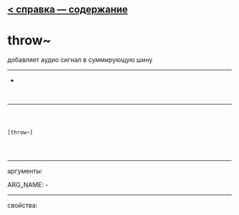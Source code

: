 [< справка — содержание](index.html)
---

# throw~


добавляет аудио сигнал в суммирующую шину

---

-
<br>


---


```



[throw~]


            
```

---
аргументы:

ARG_NAME: -<br>

---
свойства:


